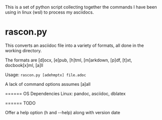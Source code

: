 This is a set of python script collecting together the commands I have
been using in linux (wsl) to process my asciidocs.

rascon.py
=========

This converts an asciidoc file into a variety of formats, all done in
the working directory.

The formats are \[d\]ocx, \[e\]pub, \[h\]tml, \[m\]arkdown, \[p\]df,
\[t\]xt, docbook\[x\]ml, \[a\]ll

Usage: `rascon.py [adehmptx] file.adoc`

A lack of command options assumes \[a\]all

====== OS Dependencies Linux: pandoc, asciidoc, dblatex

====== TODO

Offer a help option (h and --help) along with version date
